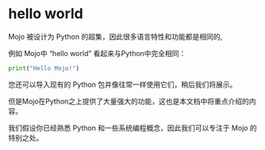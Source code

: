 # hello world

Mojo 被设计为 Python 的超集，因此很多语言特性和功能都是相同的,   

例如 Mojo中 “hello world” 看起来与Python中完全相同：
```python
print("Hello Mojo!")
```

您还可以导入现有的 Python 包并像往常一样使用它们，稍后我们将展示。

但是Mojo在Python之上提供了大量强大的功能，这也是本文档中将重点介绍的内容。

我们假设你已经熟悉 Python 和一些系统编程概念，因此我们可以专注于 Mojo 的特别之处。